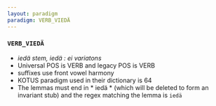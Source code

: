 ```yaml
---
layout: paradigm
paradigm: VERB_VIEDÄ
---
```

### ` VERB_VIEDÄ `

* _iedä stem, iedä : ei variatons_
* Universal POS is VERB and legacy POS is VERB
* suffixes use front vowel harmony
* KOTUS paradigm used in their dictionary is 64
* The lemmas must end in * iedä * (which will be deleted to form an invariant stub) and the regex matching the lemma is ` iedä `
